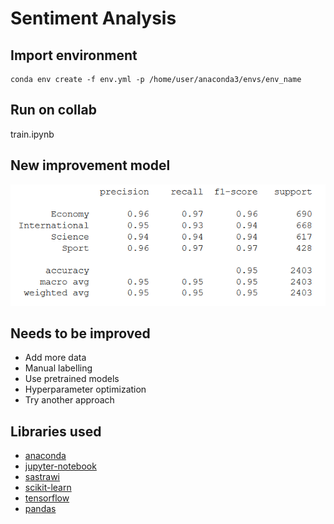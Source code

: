 # Sentiment Analysis

## Import environment
```
conda env create -f env.yml -p /home/user/anaconda3/envs/env_name
```

## Run on collab
train.ipynb

## New improvement model
![bert-model](https://github.com/fahrizalfarid/sentiment-analysis/blob/master/images/bert_model/index.PNG)

## Needs to be improved
- Add more data
- Manual labelling
- Use pretrained models
- Hyperparameter optimization
- Try another approach


## Libraries used
- [anaconda](https://www.anaconda.com/)
- [jupyter-notebook](https://jupyter.org/)
- [sastrawi](https://github.com/sastrawi/sastrawi)
- [scikit-learn](https://scikit-learn.org/stable/)
- [tensorflow](https://www.tensorflow.org/)
- [pandas](https://pandas.pydata.org/)
